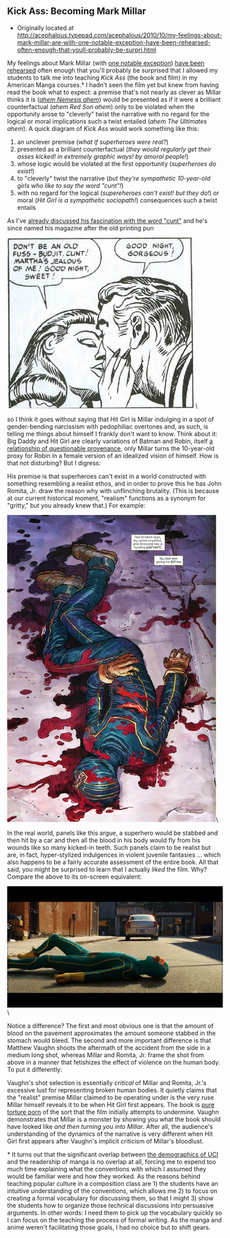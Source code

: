 ## Kick Ass: Becoming Mark Millar

 * Originally located at http://acephalous.typepad.com/acephalous/2010/10/my-feelings-about-mark-millar-are-with-one-notable-exception-have-been-rehearsed-often-enough-that-youll-probably-be-surpri.html

My feelings about Mark Millar (with [one notable exception](http://acephalous.typepad.com/acephalous/2010/04/kick-ass-sorta-saved-my-life-the-other-night.html)) [have been](http://acephalous.typepad.com/acephalous/2009/02/thesis-mark-millar-is-why-you-still-feel-guilty-reading-comic-books.html) [rehearsed](http://acephalous.typepad.com/acephalous/2010/03/on-the-moral-universe-of-mark-millar-which-makes-little-sense-but-frequently-explodes.html) often enough that you'll probably be surprised that I allowed my students to talk me into teaching *Kick Ass* (the book and film) in my American Manga courses.\* I hadn't seen the film yet but knew from having read the book what to expect: a premise that's not nearly as clever as Millar thinks it is ([*ahem Nemesis ahem*](http://acephalous.typepad.com/acephalous/2010/03/on-the-moral-universe-of-mark-millar-which-makes-little-sense-but-frequently-explodes.html)) would be presented as if it were a brilliant counterfactual (*ahem Red Son ahem*) only to be violated when the opportunity arose to "cleverly" twist the narrative with no regard for the logical or moral implications such a twist entailed (*ahem The Ultimates ahem*).  A quick diagram of *Kick Ass* would work something like this:

1. an unclever premise (*what if superheroes were real?*)
2. presented as a brilliant counterfactual (*they would regularly get their asses kicked! in extremely graphic ways! by amoral people!*)
3. whose logic would be violated at the first opportunity (*superheroes do exist!*)
4. to "cleverly" twist the narrative (*but they're sympathetic 10-year-old girls who like to say the word "cunt"!*)
5. with no regard for the logical (*supereheroes can't exist! but they do!*) or moral (*Hit Girl is a sympathetic sociopath!*) consequences such a twist entails

As I've [already discussed his fascination with the word "cunt"](http://acephalous.typepad.com/acephalous/2010/03/on-the-moral-universe-of-mark-millar-which-makes-little-sense-but-frequently-explodes.html) and he's since named his magazine after the old printing pun

![6a00d8341c2df453ef0133f5641721970b](images/comics/kick-ass-1/6a00d8341c2df453ef0133f5641721970b.jpg)\ 

so I think it goes without saying that Hit Girl is Millar indulging in a spot of gender-bending narcissism with pedophiliac overtones and, as such, is telling me things about himself I frankly don't want to know.  Think about it: Big Daddy and Hit Girl are clearly variations of Batman and Robin, itself [a relationship of questionable provenance](http://www.bilerico.com/2008/07/when_batman_was_gay.php), only Millar turns the 10-year-old proxy for Robin in a female version of an idealized vision of himself.  How is that not disturbing?  But I digress:

His premise is that superheroes can't exist in a world constructed with something resembling a realist ethos, and in order to prove this he has John Romita, Jr. draw the reason why with unflinching brutality.  (This is because at our current historical moment, "realism" functions as a synonym for "gritty," but you already knew that.)  For example:

![6a00d8341c2df453ef013488843a64970c](images/comics/kick-ass-1/6a00d8341c2df453ef013488843a64970c.jpg)\ 

In the real world, panels like this argue, a superhero would be stabbed and then hit by a car and then all the blood in his body would fly from his wounds like so many kicked-in teeth.  Such panels claim to be realist but are, in fact, hyper-stylized indulgences in violent juvenile fantasies ... which also happens to be a fairly accurate assessment of the entire book.
All that said, you might be surprised to learn that I actually *liked* the film.  Why?  Compare the above to its on-screen equivalent:

![6a00d8341c2df453ef0133f5643e5e970b](images/comics/kick-ass-1/6a00d8341c2df453ef0133f5643e5e970b.jpg)\ 

Notice a difference?  The first and most obvious one is that the amount of blood on the pavement approximates the amount someone stabbed in the stomach would bleed.  The second and more important difference is that Matthew Vaughn shoots the aftermath of the accident from the side in a medium long shot, whereas Millar and Romita, Jr. frame the shot from above in a manner that fetishizes the effect of violence on the human body.  To put it differently:

Vaughn's shot selection is essentially *critical* of Millar and Romita, Jr.'s excessive lust for representing broken human bodies.  It quietly claims that the "realist" premise Millar claimed to be operating under is the very ruse Millar himself reveals it to be when Hit Girl first appears.  The book is [pure torture porn](http://acephalous.typepad.com/acephalous/2008/07/i-challenge-any.html) of the sort that the film initially attempts to undermine.  Vaughn demonstrates that Millar is a monster by showing you what the book should have looked like *and then turning you into Millar*.  After all, the audience's understanding of the dynamics of the narrative is very different when Hit Girl first appears after Vaughn's implicit criticism of Millar's bloodlust.

\* It turns out that the significant overlap between [the demographics of UCI](http://edgeofthewest.wordpress.com/2009/02/19/where-i-am-i-dont-know-ill-never-know-in-the-silence-you-dont-know-you-must-go-on-i-cant-go-on/) and the readership of manga is no overlap at all, forcing me to expend too much time explaining what the conventions with which I assumed they would be familiar were and how they worked.  As the reasons behind teaching popular culture in a composition class are 1) the students have an intuitive understanding of the conventions, which allows me 2) to focus on creating a formal vocabulary for discussing them, so that I might 3) show the students how to organize those technical discussions into persuasive arguments.  In other words: I need them to pick up the vocabulary quickly so I can focus on the teaching the process of formal writing.  As the manga and anime weren't facilitating those goals, I had no choice but to shift gears.
